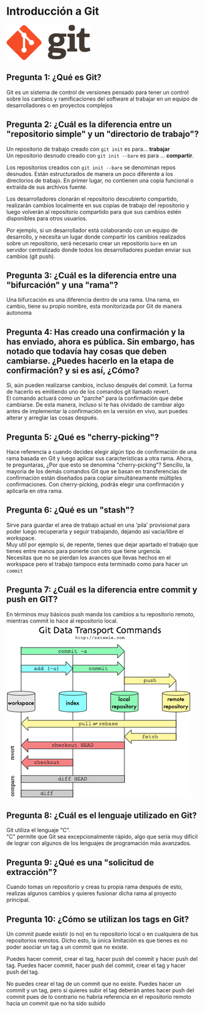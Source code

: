 # Introducción a Git
![Git logo](img/git.png)
## **Pregunta 1:** ¿Qué es Git?  
Git es un sistema de control de versiones pensado para tener un control sobre los cambios y ramificaciones del software al trabajar en un equipo de desarrolladores o en proyectos complejos
## **Pregunta 2:** ¿Cuál es la diferencia entre un "repositorio simple" y un "directorio de trabajo"?  
Un repositorio de trabajo creado con <code>git init</code> es para… **trabajar**  
Un repositorio desnudo creado con <code>git init --bare</code> es para ... **compartir**.  

Los repositorios creados con <code>git init --bare</code> se denominan repos desnudos. Están estructurados de manera un poco diferente a los directorios de trabajo. En primer lugar, no contienen una copia funcional o extraída de sus archivos fuente.
 
Los desarrolladores clonarán el repositorio descubierto compartido, realizarán cambios localmente en sus copias de trabajo del repositorio y luego volverán al repositorio compartido para que sus cambios estén disponibles para otros usuarios.  

Por ejemplo, si un desarrollador está colaborando con un equipo de desarrollo, y necesita un lugar donde compartir los cambios realizados sobre un repositorio, será necesario crear un repositorio <code>bare</code> en un servidor centralizado donde todos los desarrolladores puedan enviar sus cambios (git push).
## **Pregunta 3:** ¿Cuál es la diferencia entre una "bifurcación" y una "rama"?  
Una bifurcación es una diferencia dentro de una rama.
Una rama, en cambio, tiene su propio nombre, esta monitorizada por Git de manera autonoma
## **Pregunta 4:** Has creado una confirmación y la has enviado, ahora es pública.   Sin embargo, has notado que todavía hay cosas que deben cambiarse. ¿Puedes hacerlo en la etapa de confirmación? y si es así, ¿Cómo?  
Si, aún pueden realizarse cambios, incluso después del commit. La forma de hacerlo es emitiendo uno de los comandos git llamado revert.   
El comando actuará como un "parche" para la confirmación que debe cambiarse. De esta manera, incluso si te has olvidado de cambiar algo antes de implementar la confirmación en la versión en vivo, aun puedes alterar y arreglar las cosas después.
## **Pregunta 5:** ¿Qué es "cherry-picking"?
Hace referencia a cuando decides elegir algún tipo de confirmación de una rama basada en Git y luego aplicar sus características a otra rama. Ahora, te preguntaras, ¿Por que esto se denomina "cherry-picking"? Sencillo, la mayoría de los demás comandos Git que se basan en transferencias de confirmación están diseñados para copiar simultáneamente múltiples confirmaciones. Con cherry-picking, podrás elegir una confirmación y aplicarla en otra rama.  
## **Pregunta 6:** ¿Qué es un "stash"?  
Sirve para guardar el area de trabajo actual en una 'pila' provisional para poder luego recuperarla y seguir trabajando, dejando asi vacia/libre el workspace.  
Muy util por ejemplo si, de repente, tienes que dejar apartado el trabajo que tienes entre manos para ponerte con otro que tiene urgencia.  
Necesitas que no se pierdan los avances que llevas hechos en el workspace pero el trabajo tampoco esta terminado como para hacer un ``commit``  
## **Pregunta 7:** ¿Cuál es la diferencia entre commit y push en GIT?  
En términos muy básicos push manda los cambios a tu repositorio remoto, mientras commit lo hace al repositorio local.  
![logo](img/map_git.png) 
## **Pregunta 8:** ¿Cuál es el lenguaje utilizado en Git?
 Git utiliza el lenguaje "C".  
 "C" permite que Git sea excepcionalmente rápido, algo que sería muy difícil de lograr con algunos de los lenguajes de programación más avanzados.
## **Pregunta 9:** ¿Qué es una "solicitud de extracción"?
Cuando tomas un repositorio y creas tu propia rama después de esto, realizas algunos cambios y quieres fusionar dicha rama al proyecto principal.
## **Pregunta 10:** ¿Cómo se utilizan los tags en Git?  
Un commit puede existir (o no) en tu repositorio local o en cualquiera de tus repositorios remotos.
Dicho esto, la única limitación es que tienes es no poder asociar un tag a un commit que no existe.

Puedes hacer commit, crear el tag, hacer push del commit y hacer push del tag. Puedes hacer commit, hacer push del commit, crear el tag y hacer push del tag.

No puedes crear el tag de un commit que no existe. Puedes hacer un commit y un tag, pero si quieres subir el tag deberán antes hacer push del commit pues de lo contrario no habría referencia en el repositorio remoto hacia un commit que no ha sido subido